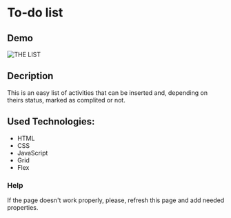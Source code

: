# To-do list

## Demo
![THE LIST](https://maciejlaciej.github.io/lista-zadan/)

## Decription
This is an easy list of activities that can be inserted and, depending on theirs status, marked as complited or not.

## Used Technologies:
- HTML
- CSS
- JavaScript
- Grid
- Flex

### Help
If the page doesn't work properly, please, refresh this page and add needed properties.
